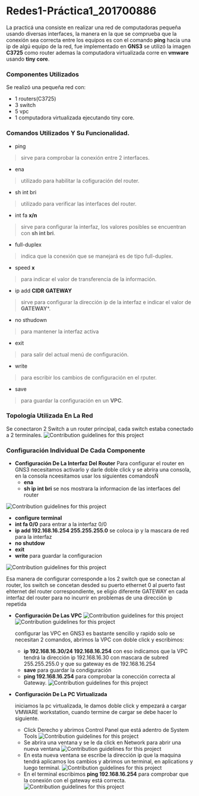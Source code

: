 # Redes1-Práctica1_201700886
La practicá una consiste en realizar una red de computadoras pequeña usando diversas interfaces, la 
manera en la que se comprueba que la conexión sea correcta entre los equipos es con el comando **ping** hacia una ip de algú equipo de la 
red, fue implementado en **GNS3** se utilizó la imagen **C3725** como router ademas la computadora virtualizada corre en **vmware** usando **tiny core**. 
### Componentes Utilizados
Se realizó una pequeña red con:
- 1 routers(C3725)
- 3 switch
- 5 vpc
- 1 computadora virtualizada ejecutando tiny core.
### Comandos Utilizados Y Su Funcionalidad.
- ping 
>sirve para comprobar la conexión entre 2 interfaces.
- ena
>utilizado para habilitar la cofiguración del router.
- sh int bri
>utilizado para verificar las interfaces del router.
- int fa **x/n**
>sirve para configurar la interfaz, los valores posibles se encuentran con **sh int bri**.
- full-duplex
>indica que la conexión que se manejará es de tipo full-duplex.
- speed **x**
>para indicar el valor de transferencia de la información.
- ip add **CIDR** **GATEWAY**
>sirve para configurar la dirección ip de la interfaz e indicar el valor de **GATEWAY***.
- no sthudown
>para mantener la interfaz activa
- exit
>para salir del actual menú de configuración.
- write
> para escribir los cambios de configuración en el rputer.
- save
>para guardar la configuración en un **VPC**.
### Topología Utilizada En La Red
Se conectaron 2 Switch a un router principal, cada switch estaba conectado a 2 terminales.
![Contribution guidelines for this project](Practica1/imagenes/Red.PNG)
### Configuración Individual De Cada Componente

- **Configuración De La Interfaz Del Router**
  Para configurar el router en GNS3 necesitamos activarlo y darle doble click y se abrira una consola, en la consola nceesitamos usar los siguientes comandosÑ
  - **ena**
  - **sh ip int bri** se nos mostrara la informacion de las interfaces del router
  
 ![Contribution guidelines for this project](Practica1/imagenes/CR1.PNG)
  
  - **configure terminal**
  - **int fa 0/0** para entrar a la interfaz 0/0
  - **ip add 192.168.16.254 255.255.255.0**  se coloca ip y la mascara de red para la interfaz
  - **no shutdow**
  - **exit**
  - **write** para guardar la configuracion
  
  ![Contribution guidelines for this project](Practica1/imagenes/CR2.PNG)
  
  Esa manera de configurar corresponde a los 2 switch que se conectan al router, los switch se concetan desded su puerto ethernet 0 al puerto fast ehternet del router     correspondiente,   se eligio diferente GATEWAY en cada interfaz del router para no incurrir en problemas de una dirección ip repetida

- **Configuración De Las VPC**
![Contribution guidelines for this project](Practica1/imagenes/VPC1.PNG)
![Contribution guidelines for this project](Practica1/imagenes/VPC2.PNG)

  configurar las VPC en GNS3 es bastante sencillo y rapido solo se necesitan 2 comandos, abrimos la VPC con doble click y escribimos:
  - **ip 192.168.16.30/24 192.168.16.254** con eso indicamos que la VPC tendrá la dirección ip 192.168.16.30 con mascara de subred 255.255.255.0 y que su gateway es de 192.168.16.254
  - **save** para guardar la condiguración
  - **ping 192.168.16.254** para comprobar la conección correcta al Gateway.
 ![Contribution guidelines for this project](Practica1/imagenes/VPC3.PNG)
- **Configuración De La PC Virtualizada**

  iniciamos la pc virtualizada, le damos doble click y empezará a cargar VMWARE workstation, cuando termine de cargar se debe hacer lo siguiente.
  - Click Derecho y abrimos Control Panel que está adentro de System Tools
  ![Contribution guidelines for this project](Practica1/imagenes/PC1.PNG)
  - Se abrira una ventana y se le da click en Network para abrir una nueva ventana
  ![Contribution guidelines for this project](Practica1/imagenes/PC2.PNG)
  - En esta nueva ventana se escribe la dirección ip que la maquina tendrá aplicamos los cambios y abrimos un terminal, en aplications y luego terminal.
  ![Contribution guidelines for this project](Practica1/imagenes/PC3.PNG)
  - En el terminal escribimos **ping 192.168.16.254** para comprobar que la conexión con el gateway está correcta.
  ![Contribution guidelines for this project](Practica1/imagenes/PC4.PNG)
